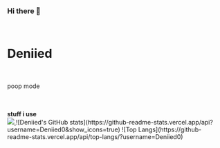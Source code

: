 ### Hi there 👋

<p align="center">
  <br/><h1>Deniied</h1><br/><p>poop mode</p><br/><br/>
  <b>stuff i use</b><br>
  <a href="https://skillicons.dev">
    <img src="https://skillicons.dev/icons?i=cpp,cs,lua,js,go,godot,java,html,kotlin,nodejs,vscodium,bootstrap,cloudflare,debian,express,github,linux,notion,npm,raspberrypi,replit,workers" />
  </a>
  ![Deniied's GitHub stats](https://github-readme-stats.vercel.app/api?username=Deniied0&show_icons=true)
  ![Top Langs](https://github-readme-stats.vercel.app/api/top-langs/?username=Deniied0)
</p>
